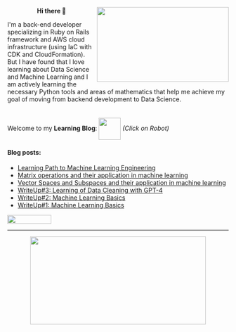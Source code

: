<p align="center"><b>  </b></p>
<p align="right">
  <img src="stocks-dogecoin-going-up-shiba-inu-0bu21diglq1a8pwh.gif" width="300px" height="170px" align="right"/>
</p>
<p align="left"><p align="center"><b>Hi there 👋 </b></p> I'm a back-end developer specializing in Ruby on Rails framework and AWS cloud infrastructure (using IaC with CDK and CloudFormation). But I have found that I love learning about Data Science and Machine Learning and I am actively learning the necessary Python tools and areas of mathematics that help me achieve my goal of moving from backend development to Data Science. <br><br><br> Welcome to my <b>Learning Blog</b>: <a href="https://a113ssa.github.io/" rel="button"><img src="https://github.com/a113ssa/a113ssa.github.io/blob/main/images/logo.png?raw=true" width="50px" height="50px" align="center"/></a> <i>(Click on Robot)</i></p>


#### Blog posts:
<!-- BLOG-POST-LIST:START -->
- [Learning Path to Machine Learning Engineering](https://a113ssa.github.io/learning-path/learning-path/)
- [Matrix operations and their application in machine learning](https://a113ssa.github.io/learn-with-gpt4/matrix-operation-and-its-application/)
- [Vector Spaces and Subspaces and their application in machine learning](https://a113ssa.github.io/learn-with-gpt4/vector-spaces-and-subspaces/)
- [WriteUp#3: Learning of Data Cleaning with GPT-4](https://a113ssa.github.io/writeup/writeup-3/)
- [WriteUp#2: Machine Learning Basics](https://a113ssa.github.io/writeup/writeup-2/)
- [WriteUp#1: Machine Learning Basics](https://a113ssa.github.io/writeup/writeup-1/)
<!-- BLOG-POST-LIST:END -->

<p><img src="https://komarev.com/ghpvc/?username=a113ssa&color=yellow" width="100px" height="20px"/></p>

<hr/>

<p align="center"><a href="https://git.io/streak-stats" rel="button"><img src="http://github-readme-streak-stats.herokuapp.com?user=a113ssa&theme=dark&background=000000" width="400px" height="200px" align="center"/></a></p>
